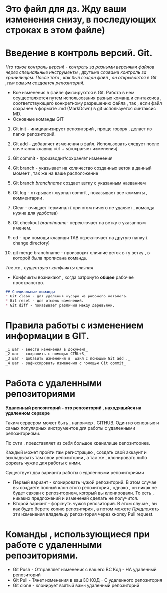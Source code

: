 # Это файл для дз. Жду ваши изменения снизу, в последующих строках в этом файле)

# Введение в контроль версий. Git.

*Что такое контроль версий - контроль за разными версиями файлов через специальные инструменты , другими словами контроль за хранилищем. После того , как был создан файл , он открывается в Git ,тем самым создается репозиторий.*

- Все изменения в файле фиксируются в Git. Работа в нем осуществляется путем использования разных команд и синтаксиса , соответствующего конкретному разрешению файла , так , если файл сохранен в формате .md (MarkDown) в git используется синтаксис MD.
- Основные команды GIT
1. Git init - инициализирует  репозиторий , проще говоря , делает из папки репозиторий.
2. Git add - добавляет изменения в файл. Использовать следует после сочетания клавиш ctrl + s(сохраняет изменения)
3. Git commit -  производит/сохраняет  изменения

4. Git branch - указывает на количество созданных веток в данный момент , так же на ваше расположение

1. Git branch *branchname* создает ветку с указанным названием
2. Git log - открывает журнал commit , показывает все коммиты , комментарии .
3. Clear - очищает терминал ( при этом ничего не удаляет , команда нужна для удобства)
4. Git checkout *branchname-*  переключает на ветку с указанным именем.
5. cd -  при помощи клавиши TAB переключает на другую папку ( change directory)
6. git merge branchname - производит слияние веток в ту ветку , в которой была прописана команда.

*Так же , существуют конфликты слияния*

* Конфликты возникают , когда затронуто **общее** рабочее пространство. 

```markdown
## Специальные команды
* Git clean - для удаления мусора из рабочего каталога.
* Git reset - для отмены изменений.
* Git diff - показывает различия между деревьями.
```

# Правила работы с изменением информации в GIT.

```python
_1 шаг - внести изменения в документ_
_2 шаг - сохранить с помощью CTRL+S_
_3 шаг - добавить изменения в  файл с помощью Git add ._
_4 шаг - зафиксировать изменения с помощью Git commit_
```

# Работа с удаленными репозиториями

**Удаленный репозиторий - это репозиторий , находящийся на удаленном сервере**

Таким сервером может быть , например . GITHUB. Один из основных и самых популярных инструментов для работы с удаленными репозиториями.

По сути , представляет из себя большое хранилище репозиториев.

Каждый может пройти там регистрацию , создать свой аккаунт и выкладывать там свои репозитории , а так же , клонировать либо форкать  чужие для работы с ними.

Существует два варианта работы с удаленными репозиториями

- Первый вариант - клонировать чужой репозиторий. В этом случае вы создаете полный клон этого репозитория , однако , он никак не будет связан с репозиторием, который вы клонировали. То есть , никаких предложений и изменений сделать не получится.
- Второй вариант - форкнуть чужой репозиторий. В этом случае , вы как будто берете копию репозитория , а потом можете  *Предложить* эти изменения владельцу репозитория через кнопку Pull request.

# Команды , использующиеся при работе с удаленными репозиториями.

- Git Push - Отправляет изменения с вашего ВС Код - НА удаленный репозиторий
- Git Pull - Тянет изменения в ваш ВС КОД - С удаленного репозитория
- Git clone - клонирует взятый вами удаленный репозиторий 

